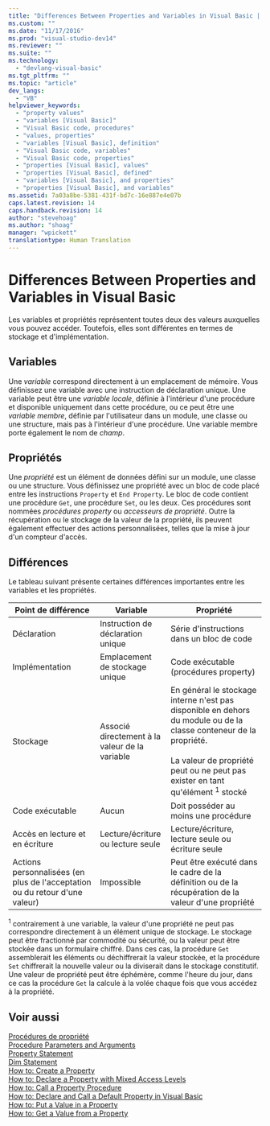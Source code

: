 ```yaml
---
title: "Differences Between Properties and Variables in Visual Basic | Microsoft Docs"
ms.custom: ""
ms.date: "11/17/2016"
ms.prod: "visual-studio-dev14"
ms.reviewer: ""
ms.suite: ""
ms.technology: 
  - "devlang-visual-basic"
ms.tgt_pltfrm: ""
ms.topic: "article"
dev_langs: 
  - "VB"
helpviewer_keywords: 
  - "property values"
  - "variables [Visual Basic]"
  - "Visual Basic code, procedures"
  - "values, properties"
  - "variables [Visual Basic], definition"
  - "Visual Basic code, variables"
  - "Visual Basic code, properties"
  - "properties [Visual Basic], values"
  - "properties [Visual Basic], defined"
  - "variables [Visual Basic], and properties"
  - "properties [Visual Basic], and variables"
ms.assetid: 7a03a8be-5381-431f-bd7c-16e887e4e07b
caps.latest.revision: 14
caps.handback.revision: 14
author: "stevehoag"
ms.author: "shoag"
manager: "wpickett"
translationtype: Human Translation
---
```

# Differences Between Properties and Variables in Visual Basic
Les variables et propriétés représentent toutes deux des valeurs auxquelles vous pouvez accéder.  Toutefois, elles sont différentes en termes de stockage et d'implémentation.  
  
## Variables  
 Une *variable* correspond directement à un emplacement de mémoire.  Vous définissez une variable avec une instruction de déclaration unique.  Une variable peut être une *variable locale*, définie à l'intérieur d'une procédure et disponible uniquement dans cette procédure, ou ce peut être une *variable membre*, définie par l'utilisateur dans un module, une classe ou une structure, mais pas à l'intérieur d'une procédure.  Une variable membre porte également le nom de *champ*.  
  
## Propriétés  
 Une *propriété* est un élément de données défini sur un module, une classe ou une structure.  Vous définissez une propriété avec un bloc de code placé entre les instructions `Property` et `End Property`.  Le bloc de code contient une procédure `Get`, une procédure `Set`, ou les deux.  Ces procédures sont nommées *procédures property* ou *accesseurs de propriété*.  Outre la récupération ou le stockage de la valeur de la propriété, ils peuvent également effectuer des actions personnalisées, telles que la mise à jour d'un compteur d'accès.  
  
## Différences  
 Le tableau suivant présente certaines différences importantes entre les variables et les propriétés.  
  
|Point de différence|Variable|Propriété|  
|-------------------------|--------------|---------------|  
|Déclaration|Instruction de déclaration unique|Série d'instructions dans un bloc de code|  
|Implémentation|Emplacement de stockage unique|Code exécutable \(procédures property\)|  
|Stockage|Associé directement à la valeur de la variable|En général le stockage interne n'est pas disponible en dehors du module ou de la classe conteneur de la propriété.<br /><br /> La valeur de propriété peut ou ne peut pas exister en tant qu'élément <sup>1</sup> stocké|  
|Code exécutable|Aucun|Doit posséder au moins une procédure|  
|Accès en lecture et en écriture|Lecture\/écriture ou lecture seule|Lecture\/écriture, lecture seule ou écriture seule|  
|Actions personnalisées \(en plus de l'acceptation ou du retour d'une valeur\)|Impossible|Peut être exécuté dans le cadre de la définition ou de la récupération de la valeur d'une propriété|  
  
 <sup>1</sup> contrairement à une variable, la valeur d'une propriété ne peut pas correspondre directement à un élément unique de stockage.  Le stockage peut être fractionné par commodité ou sécurité, ou la valeur peut être stockée dans un formulaire chiffré.  Dans ces cas, la procédure `Get` assemblerait les éléments ou déchiffrerait la valeur stockée, et la procédure `Set` chiffrerait la nouvelle valeur ou la diviserait dans le stockage constitutif.  Une valeur de propriété peut être éphémère, comme l'heure du jour, dans ce cas la procédure `Get` la calcule à la volée chaque fois que vous accédez à la propriété.  
  
## Voir aussi  
 [Procédures de propriété](../../../../visual-basic/programming-guide/language-features/procedures/property-procedures.md)   
 [Procedure Parameters and Arguments](../../../../visual-basic/programming-guide/language-features/procedures/procedure-parameters-and-arguments.md)   
 [Property Statement](../../../../visual-basic/language-reference/statements/property-statement.md)   
 [Dim Statement](../../../../visual-basic/language-reference/statements/dim-statement.md)   
 [How to: Create a Property](../../../../visual-basic/programming-guide/language-features/procedures/how-to-create-a-property.md)   
 [How to: Declare a Property with Mixed Access Levels](../../../../visual-basic/programming-guide/language-features/procedures/how-to-declare-a-property-with-mixed-access-levels.md)   
 [How to: Call a Property Procedure](../../../../visual-basic/programming-guide/language-features/procedures/how-to-call-a-property-procedure.md)   
 [How to: Declare and Call a Default Property in Visual Basic](../../../../visual-basic/programming-guide/language-features/procedures/how-to-declare-and-call-a-default-property.md)   
 [How to: Put a Value in a Property](../../../../visual-basic/programming-guide/language-features/procedures/how-to-put-a-value-in-a-property.md)   
 [How to: Get a Value from a Property](../../../../visual-basic/programming-guide/language-features/procedures/how-to-get-a-value-from-a-property.md)